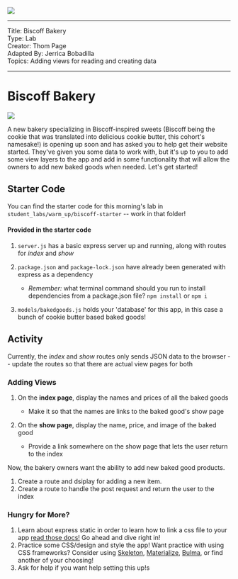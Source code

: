![](/ga_cog.png)

---
Title: Biscoff Bakery<br>
Type: Lab<br>
Creator: Thom Page<br>
Adapted By: Jerrica Bobadilla<br>
Topics: Adding views for reading and creating data

---

# Biscoff Bakery
![](https://i.ytimg.com/vi/CIGk1sgCfSg/maxresdefault.jpg)

A new bakery specializing in Biscoff-inspired sweets (Biscoff being the cookie that was translated into delicious cookie butter, this cohort's namesake!) is opening up soon and has asked you to help get their website started. They've given you some data to work with, but it's up to you to add some view layers to the app and add in some functionality that will allow the owners to add new baked goods when needed. Let's get started!

## Starter Code
You can find the starter code for this morning's lab in `student_labs/warm_up/biscoff-starter` -- work in that folder!

#### Provided in the starter code
1. `server.js` has a basic express server up and running, along with routes for *index* and *show*

1. `package.json` and `package-lock.json` have already been generated with express as a dependency
    - _Remember:_ what terminal command should you run to install dependencies from a package.json file?
    `npm install` or `npm i`

1. `models/bakedgoods.js` holds your 'database' for this app, in this case a bunch of cookie butter based baked goods!

## Activity
Currently, the *index* and *show* routes only sends JSON data to the browser -- update the routes so that there are actual view pages for both

### Adding Views
1. On the **index page**, display the names and prices of all the baked goods
    - Make it so that the names are links to the baked good's show page

1. On the **show page**, display the name, price, and image of the baked good
    - Provide a link somewhere on the show page that lets the user return to the index

Now, the bakery owners want the ability to add new baked good products.
1. Create a route and dsiplay for adding a new item.
1. Create a route to handle the post request and return the user to the index


### Hungry for More? 
1. Learn about express static in order to learn how to link a css file to your app [read those docs!](https://expressjs.com/en/starter/static-files.html) Go ahead and dive right in! 
1. Practice some CSS/design and style the app! Want practice with using CSS frameworks? Consider using [Skeleton](http://getskeleton.com/), [Materialize](http://materializecss.com/), [Bulma](https://bulma.io/), or find another of your choosing!
1. Ask for help if you want help setting this up!s